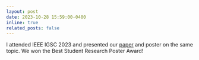```yaml
---
layout: post
date: 2023-10-28 15:59:00-0400
inline: true
related_posts: false
---
```


I attended IEEE IGSC 2023 and presented our [paper](https://lass.cs.umass.edu/papers/pdf/socc2023-decarboncost.pdf) and poster on the same topic. We won the Best Student Research Poster Award!
